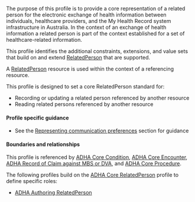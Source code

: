 The purpose of this profile is to provide a core representation of a related person for the electronic exchange of health information between individuals, healthcare providers, and the My Health Record system infrastructure in Australia.
In the context of an exchange of health information a related person is part of the context established for a set of healthcare-related information.

This profile identifies the additional constraints, extensions, and value sets that build on and extend [RelatedPerson](http://hl7.org/fhir/R4/relatedperson.html) that are supported.

A [RelatedPerson](http://hl7.org/fhir/R4/relatedperson.html) resource is used within the context of a referencing resource. 

This profile is designed to set a core RelatedPerson standard for:
* Recording or updating a related person referenced by another resource
* Reading related persons referenced by another resource
 

#### Profile specific guidance
- See the [Representing communication preferences](guidance.html#representing-communication-preferences) section for guidance


#### Boundaries and relationships
This profile is referenced by 
[ADHA Core Condition](StructureDefinition-dh-condition-core-1.html), 
[ADHA Core Encounter](StructureDefinition-dh-encounter-core-1.html),
[ADHA Record of Claim against MBS or DVA](StructureDefinition-dh-explanationofbenefit-medicare-mbs-1.html), and
[ADHA Core Procedure](StructureDefinition-dh-procedure-core-1.html).

The following profiles build on the [ADHA Core RelatedPerson](StructureDefinition-dh-relatedperson-core-1.html) profile to define specific roles:
* [ADHA Authoring RelatedPerson](StructureDefinition-dh-relatedperson-author-1.html)
